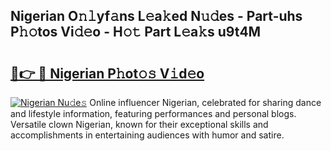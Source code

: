 ## Nigerian O𝚗𝚕yf𝚊ns L𝚎a𝚔ed N𝚞𝚍es - Part-uhs P𝚑𝚘tos Vi𝚍𝚎o - H𝚘𝚝 Part L𝚎a𝚔s u9t4M

# <h2><a href="http://kf24j6.oniu.top/?m=Nigerian">🔗👉 🔴 Nigerian P𝚑ot𝚘𝚜 V𝚒d𝚎o</a></h2>

[![Nigerian Nu𝚍e𝚜](https://i.imgur.com/0qMVB7G.gif)](http://kf24j6.oniu.top/?m=Nigerian)
Online influencer Nigerian, celebrated for sharing dance and lifestyle information, featuring performances and personal blogs. Versatile clown Nigerian, known for their exceptional skills and accomplishments in entertaining audiences with humor and satire.  
